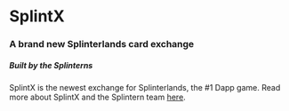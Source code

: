 # SplintX
### A brand new Splinterlands card exchange
##### Built by the Splinterns

SplintX is the newest exchange for Splinterlands, the #1 Dapp game. Read more about SplintX and the Splintern team [here](https://peakd.com/@splintern).